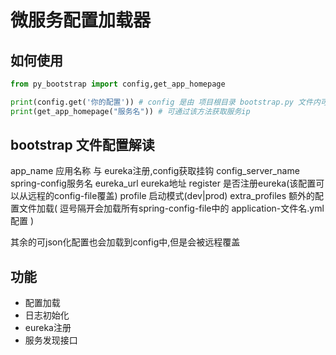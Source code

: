 # 微服务配置加载器

## 如何使用

```python
from py_bootstrap import config,get_app_homepage

print(config.get('你的配置')) # config 是由 项目根目录 bootstrap.py 文件内可json化数据与 spring-config服务获取你的服务配置的合并
print(get_app_homepage("服务名")) # 可通过该方法获取服务ip

```


## bootstrap 文件配置解读

app_name 应用名称 与 eureka注册,config获取挂钩
config_server_name spring-config服务名
eureka_url eureka地址
register 是否注册eureka(该配置可以从远程的config-file覆盖)
profile 启动模式(dev|prod)
extra_profiles 额外的配置文件加载( 逗号隔开会加载所有spring-config-file中的 application-文件名.yml 配置 )

其余的可json化配置也会加载到config中,但是会被远程覆盖

## 功能

- 配置加载
- 日志初始化
- eureka注册
- 服务发现接口

